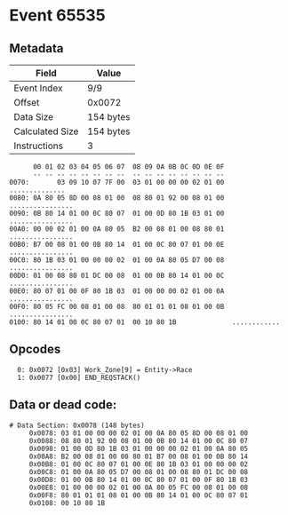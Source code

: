 # Event 65535

## Metadata

| Field           | Value     |
|-----------------|-----------|
| Event Index     | 9/9       |
| Offset          | 0x0072    |
| Data Size       | 154 bytes |
| Calculated Size | 154 bytes |
| Instructions    | 3         |

```
      00 01 02 03 04 05 06 07  08 09 0A 0B 0C 0D 0E 0F
      -- -- -- -- -- -- -- --  -- -- -- -- -- -- -- --
0070:       03 09 10 07 7F 00  03 01 00 00 00 02 01 00    ..............
0080: 0A 80 05 8D 00 08 01 00  08 80 01 92 00 08 01 00  ................
0090: 0B 80 14 01 00 0C 80 07  01 00 0D 80 1B 03 01 00  ................
00A0: 00 00 02 01 00 0A 80 05  B2 00 08 01 00 08 80 01  ................
00B0: B7 00 08 01 00 0B 80 14  01 00 0C 80 07 01 00 0E  ................
00C0: 80 1B 03 01 00 00 00 02  01 00 0A 80 05 D7 00 08  ................
00D0: 01 00 08 80 01 DC 00 08  01 00 0B 80 14 01 00 0C  ................
00E0: 80 07 01 00 0F 80 1B 03  01 00 00 00 02 01 00 0A  ................
00F0: 80 05 FC 00 08 01 00 08  80 01 01 01 08 01 00 0B  ................
0100: 80 14 01 00 0C 80 07 01  00 10 80 1B              ............    
```

## Opcodes

```
  0: 0x0072 [0x03] Work_Zone[9] = Entity->Race
  1: 0x0077 [0x00] END_REQSTACK()
```

## Data or dead code:

```
# Data Section: 0x0078 (148 bytes)
     0x0078: 03 01 00 00 00 02 01 00 0A 80 05 8D 00 08 01 00
     0x0088: 08 80 01 92 00 08 01 00 0B 80 14 01 00 0C 80 07
     0x0098: 01 00 0D 80 1B 03 01 00 00 00 02 01 00 0A 80 05
     0x00A8: B2 00 08 01 00 08 80 01 B7 00 08 01 00 0B 80 14
     0x00B8: 01 00 0C 80 07 01 00 0E 80 1B 03 01 00 00 00 02
     0x00C8: 01 00 0A 80 05 D7 00 08 01 00 08 80 01 DC 00 08
     0x00D8: 01 00 0B 80 14 01 00 0C 80 07 01 00 0F 80 1B 03
     0x00E8: 01 00 00 00 02 01 00 0A 80 05 FC 00 08 01 00 08
     0x00F8: 80 01 01 01 08 01 00 0B 80 14 01 00 0C 80 07 01
     0x0108: 00 10 80 1B
```